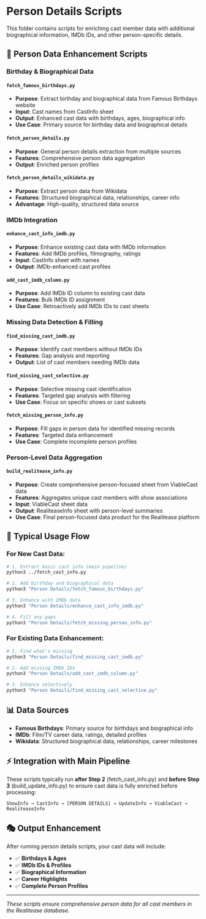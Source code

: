 # Person Details Scripts

This folder contains scripts for enriching cast member data with additional biographical information, IMDb IDs, and other person-specific details.

## 🎯 Person Data Enhancement Scripts

### **Birthday & Biographical Data**

#### `fetch_famous_birthdays.py`
- **Purpose**: Extract birthday and biographical data from Famous Birthdays website
- **Input**: Cast names from CastInfo sheet
- **Output**: Enhanced cast data with birthdays, ages, biographical info
- **Use Case**: Primary source for birthday data and biographical details

#### `fetch_person_details.py`
- **Purpose**: General person details extraction from multiple sources
- **Features**: Comprehensive person data aggregation
- **Output**: Enriched person profiles

#### `fetch_person_details_wikidata.py`
- **Purpose**: Extract person data from Wikidata
- **Features**: Structured biographical data, relationships, career info
- **Advantage**: High-quality, structured data source

### **IMDb Integration**

#### `enhance_cast_info_imdb.py`
- **Purpose**: Enhance existing cast data with IMDb information
- **Features**: Add IMDb profiles, filmography, ratings
- **Input**: CastInfo sheet with names
- **Output**: IMDb-enhanced cast profiles

#### `add_cast_imdb_column.py`
- **Purpose**: Add IMDb ID column to existing cast data
- **Features**: Bulk IMDb ID assignment
- **Use Case**: Retroactively add IMDb IDs to cast sheets

### **Missing Data Detection & Filling**

#### `find_missing_cast_imdb.py`
- **Purpose**: Identify cast members without IMDb IDs
- **Features**: Gap analysis and reporting
- **Output**: List of cast members needing IMDb data

#### `find_missing_cast_selective.py`
- **Purpose**: Selective missing cast identification
- **Features**: Targeted gap analysis with filtering
- **Use Case**: Focus on specific shows or cast subsets

#### `fetch_missing_person_info.py`
- **Purpose**: Fill gaps in person data for identified missing records
- **Features**: Targeted data enhancement
- **Use Case**: Complete incomplete person profiles

### **Person-Level Data Aggregation**

#### `build_realitease_info.py`
- **Purpose**: Create comprehensive person-focused sheet from ViableCast data
- **Features**: Aggregates unique cast members with show associations
- **Input**: ViableCast sheet data
- **Output**: RealiteaseInfo sheet with person-level summaries
- **Use Case**: Final person-focused data product for the Realitease platform

## 🔄 Typical Usage Flow

### **For New Cast Data:**
```bash
# 1. Extract basic cast info (main pipeline)
python3 ../fetch_cast_info.py

# 2. Add birthday and biographical data
python3 "Person Details/fetch_famous_birthdays.py"

# 3. Enhance with IMDb data
python3 "Person Details/enhance_cast_info_imdb.py"

# 4. Fill any gaps
python3 "Person Details/fetch_missing_person_info.py"
```

### **For Existing Data Enhancement:**
```bash
# 1. Find what's missing
python3 "Person Details/find_missing_cast_imdb.py"

# 2. Add missing IMDb IDs
python3 "Person Details/add_cast_imdb_column.py"

# 3. Enhance selectively
python3 "Person Details/find_missing_cast_selective.py"
```

## 📊 Data Sources

- **Famous Birthdays**: Primary source for birthdays and biographical info
- **IMDb**: Film/TV career data, ratings, detailed profiles
- **Wikidata**: Structured biographical data, relationships, career milestones

## ⚡ Integration with Main Pipeline

These scripts typically run **after Step 2** (fetch_cast_info.py) and **before Step 3** (build_update_info.py) to ensure cast data is fully enriched before processing:

```
ShowInfo → CastInfo → [PERSON DETAILS] → UpdateInfo → ViableCast → RealiteaseInfo
```

## 🎭 Output Enhancement

After running person details scripts, your cast data will include:
- ✅ **Birthdays & Ages**
- ✅ **IMDb IDs & Profiles** 
- ✅ **Biographical Information**
- ✅ **Career Highlights**
- ✅ **Complete Person Profiles**

---

*These scripts ensure comprehensive person data for all cast members in the Realitease database.*
